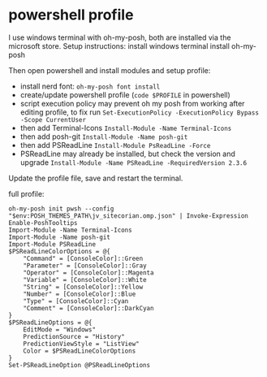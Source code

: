 # powershell profile

I use windows terminal with oh-my-posh, both are installed via the microsoft store. Setup instructions:
install windows terminal
install oh-my-posh

Then open powershell and install modules and setup profile:

- install nerd font: `oh-my-posh font install`
- create/update powershell profile (`code $PROFILE` in powershell)
- script execution policy may prevent oh my posh from working after editing profile, to fix run `Set-ExecutionPolicy -ExecutionPolicy Bypass -Scope CurrentUser` 
- then add Terminal-Icons `Install-Module -Name Terminal-Icons`
- then add posh-git `Install-Module -Name posh-git`
- then add PSReadLine `Install-Module PsReadLine -Force`
- PSReadLine may already be installed, but check the version and upgrade `Install-Module -Name PSReadLine -RequiredVersion 2.3.6`

Update the profile file, save and restart the terminal.

full profile:
```
oh-my-posh init pwsh --config "$env:POSH_THEMES_PATH\jv_sitecorian.omp.json" | Invoke-Expression
Enable-PoshTooltips
Import-Module -Name Terminal-Icons
Import-Module -Name posh-git
Import-Module PSReadLine
$PSReadLineColorOptions = @{
    "Command" = [ConsoleColor]::Green
    "Parameter" = [ConsoleColor]::Gray
    "Operator" = [ConsoleColor]::Magenta
    "Variable" = [ConsoleColor]::White
    "String" = [ConsoleColor]::Yellow
    "Number" = [ConsoleColor]::Blue
    "Type" = [ConsoleColor]::Cyan
    "Comment" = [ConsoleColor]::DarkCyan
}
$PSReadLineOptions = @{
	EditMode = "Windows"
	PredictionSource = "History"
	PredictionViewStyle = "ListView"
	Color = $PSReadLineColorOptions
}
Set-PSReadLineOption @PSReadLineOptions
```
